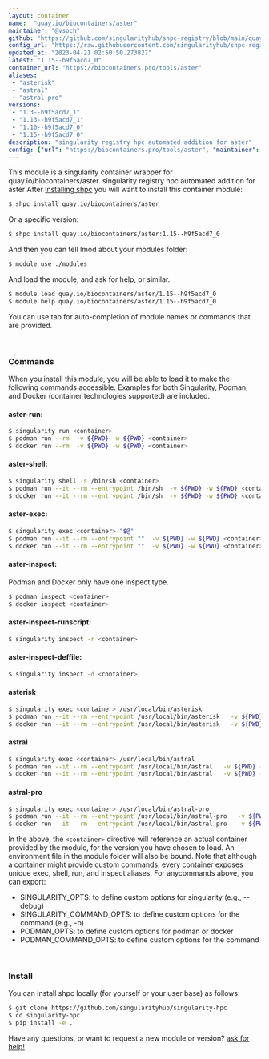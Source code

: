 ```yaml
---
layout: container
name:  "quay.io/biocontainers/aster"
maintainer: "@vsoch"
github: "https://github.com/singularityhub/shpc-registry/blob/main/quay.io/biocontainers/aster/container.yaml"
config_url: "https://raw.githubusercontent.com/singularityhub/shpc-registry/main/quay.io/biocontainers/aster/container.yaml"
updated_at: "2023-04-21 02:50:50.273827"
latest: "1.15--h9f5acd7_0"
container_url: "https://biocontainers.pro/tools/aster"
aliases:
 - "asterisk"
 - "astral"
 - "astral-pro"
versions:
 - "1.3--h9f5acd7_1"
 - "1.13--h9f5acd7_1"
 - "1.10--h9f5acd7_0"
 - "1.15--h9f5acd7_0"
description: "singularity registry hpc automated addition for aster"
config: {"url": "https://biocontainers.pro/tools/aster", "maintainer": "@vsoch", "description": "singularity registry hpc automated addition for aster", "latest": {"1.15--h9f5acd7_0": "sha256:448675af5acef5e394212ed13e27508b496c9b0e38ec12eae3e9d4f304e03846"}, "tags": {"1.3--h9f5acd7_1": "sha256:7662b11a19008b7a13b77ae116f2d20231d3ca19b47fabf4977b90b438fd4d9f", "1.13--h9f5acd7_1": "sha256:e920b1c7056a761b814990427ee02e0912436dfb1a2c577a9e06d7e0daad50fc", "1.10--h9f5acd7_0": "sha256:560eb7339e54eed72efd2206afd091a429200cba29787b2821bc4a0f86da3065", "1.15--h9f5acd7_0": "sha256:448675af5acef5e394212ed13e27508b496c9b0e38ec12eae3e9d4f304e03846"}, "docker": "quay.io/biocontainers/aster", "aliases": {"asterisk": "/usr/local/bin/asterisk", "astral": "/usr/local/bin/astral", "astral-pro": "/usr/local/bin/astral-pro"}}
---
```


This module is a singularity container wrapper for quay.io/biocontainers/aster.
singularity registry hpc automated addition for aster
After [installing shpc](#install) you will want to install this container module:


```bash
$ shpc install quay.io/biocontainers/aster
```

Or a specific version:

```bash
$ shpc install quay.io/biocontainers/aster:1.15--h9f5acd7_0
```

And then you can tell lmod about your modules folder:

```bash
$ module use ./modules
```

And load the module, and ask for help, or similar.

```bash
$ module load quay.io/biocontainers/aster/1.15--h9f5acd7_0
$ module help quay.io/biocontainers/aster/1.15--h9f5acd7_0
```

You can use tab for auto-completion of module names or commands that are provided.

<br>

### Commands

When you install this module, you will be able to load it to make the following commands accessible.
Examples for both Singularity, Podman, and Docker (container technologies supported) are included.

#### aster-run:

```bash
$ singularity run <container>
$ podman run --rm  -v ${PWD} -w ${PWD} <container>
$ docker run --rm  -v ${PWD} -w ${PWD} <container>
```

#### aster-shell:

```bash
$ singularity shell -s /bin/sh <container>
$ podman run --it --rm --entrypoint /bin/sh  -v ${PWD} -w ${PWD} <container>
$ docker run --it --rm --entrypoint /bin/sh  -v ${PWD} -w ${PWD} <container>
```

#### aster-exec:

```bash
$ singularity exec <container> "$@"
$ podman run --it --rm --entrypoint ""  -v ${PWD} -w ${PWD} <container> "$@"
$ docker run --it --rm --entrypoint ""  -v ${PWD} -w ${PWD} <container> "$@"
```

#### aster-inspect:

Podman and Docker only have one inspect type.

```bash
$ podman inspect <container>
$ docker inspect <container>
```

#### aster-inspect-runscript:

```bash
$ singularity inspect -r <container>
```

#### aster-inspect-deffile:

```bash
$ singularity inspect -d <container>
```


#### asterisk

```bash
$ singularity exec <container> /usr/local/bin/asterisk
$ podman run --it --rm --entrypoint /usr/local/bin/asterisk   -v ${PWD} -w ${PWD} <container> -c " $@"
$ docker run --it --rm --entrypoint /usr/local/bin/asterisk   -v ${PWD} -w ${PWD} <container> -c " $@"
```


#### astral

```bash
$ singularity exec <container> /usr/local/bin/astral
$ podman run --it --rm --entrypoint /usr/local/bin/astral   -v ${PWD} -w ${PWD} <container> -c " $@"
$ docker run --it --rm --entrypoint /usr/local/bin/astral   -v ${PWD} -w ${PWD} <container> -c " $@"
```


#### astral-pro

```bash
$ singularity exec <container> /usr/local/bin/astral-pro
$ podman run --it --rm --entrypoint /usr/local/bin/astral-pro   -v ${PWD} -w ${PWD} <container> -c " $@"
$ docker run --it --rm --entrypoint /usr/local/bin/astral-pro   -v ${PWD} -w ${PWD} <container> -c " $@"
```



In the above, the `<container>` directive will reference an actual container provided
by the module, for the version you have chosen to load. An environment file in the
module folder will also be bound. Note that although a container
might provide custom commands, every container exposes unique exec, shell, run, and
inspect aliases. For anycommands above, you can export:

 - SINGULARITY_OPTS: to define custom options for singularity (e.g., --debug)
 - SINGULARITY_COMMAND_OPTS: to define custom options for the command (e.g., -b)
 - PODMAN_OPTS: to define custom options for podman or docker
 - PODMAN_COMMAND_OPTS: to define custom options for the command

<br>

### Install

You can install shpc locally (for yourself or your user base) as follows:

```bash
$ git clone https://github.com/singularityhub/singularity-hpc
$ cd singularity-hpc
$ pip install -e .
```

Have any questions, or want to request a new module or version? [ask for help!](https://github.com/singularityhub/singularity-hpc/issues)